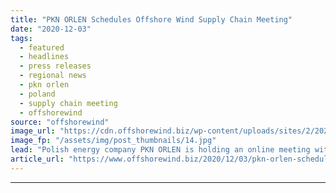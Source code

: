 ```yaml
---
title: "PKN ORLEN Schedules Offshore Wind Supply Chain Meeting"
date: "2020-12-03"
tags: 
  - featured
  - headlines
  - press releases
  - regional news
  - pkn orlen
  - poland
  - supply chain meeting
  - offshorewind
source: "offshorewind"
image_url: "https://cdn.offshorewind.biz/wp-content/uploads/sites/2/2020/12/03091003/PKN-ORLEN-Schedules-Offshore-Wind-Supply-Chain-Meeting.jpg"
image_fp: "/assets/img/post_thumbnails/14.jpg"
lead: "Polish energy company PKN ORLEN is holding an online meeting with potential supply chain"
article_url: "https://www.offshorewind.biz/2020/12/03/pkn-orlen-schedules-offshore-wind-supply-chain-meeting/"
---
```


---
